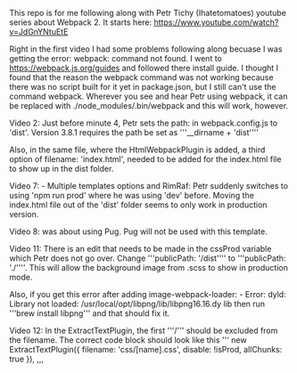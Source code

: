 This repo is for me following along with Petr Tichy (Ihatetomatoes) youtube series about Webpack 2. It starts here: <https://www.youtube.com/watch?v=JdGnYNtuEtE>

Right in the first video I had some problems following along becuase I was getting the error: webpack: command not found.  I went to <https://webpack.js.org/guides> and followed there install guide.  I thought I found that the reason the webpack command was not working because there was no script built for it yet in package.json, but I still can't use the command webpack. Wherever you see and hear Petr using webpack, it can be replaced with ./node_modules/.bin/webpack and this will work, however.

Video 2:  Just before minute 4, Petr sets the path: in webpack.config.js to 'dist'. Version 3.8.1 requires the path be set as '''\__dirname + \'dist\''''

Also, in the same file, where the HtmlWebpackPlugin is added, a third option of filename: 'index.html', needed to be added for the index.html file to show up in the dist folder.

Video 7: - Multiple templates options and RimRaf: Petr suddenly switches to using 'npm run prod' where he was using 'dev' before.  Moving the index.html file out of the 'dist' folder seems to only work in production version.

Video 8: was about using Pug.  Pug will not be used with this template.

Video 11: There is an edit that needs to be made in the cssProd variable which Petr does not go over.  Change '''publicPath: '/dist'''' to '''publicPath: './''''.  This will allow the background image from .scss to show in production mode.

Also, if you get this error after adding image-webpack-loader: - Error: dyld: Library not loaded: /usr/local/opt/libpng/lib/libpng16.16.dy    lib
then run '''brew install libpng''' and that should fix it.

Video 12: In the ExtractTextPlugin, the first '''/''' should be excluded from the filename.  The correct code block should look like this
'''
new ExtractTextPlugin({
    filename: 'css/[name].css',
    disable: !isProd,
    allChunks: true
}),
,,,
